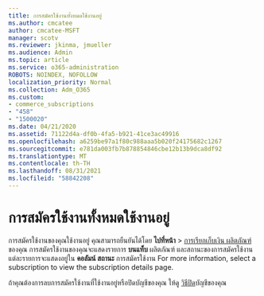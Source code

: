 ```yaml
---
title: การสมัครใช้งานทั้งหมดใช้งานอยู่
ms.author: cmcatee
author: cmcatee-MSFT
manager: scotv
ms.reviewer: jkinma, jmueller
ms.audience: Admin
ms.topic: article
ms.service: o365-administration
ROBOTS: NOINDEX, NOFOLLOW
localization_priority: Normal
ms.collection: Adm_O365
ms.custom:
- commerce_subscriptions
- "458"
- "1500020"
ms.date: 04/21/2020
ms.assetid: 71122d4a-df0b-4fa5-b921-41ce3ac49916
ms.openlocfilehash: a6259be97a1f80c988aaa5b020f24175682c1267
ms.sourcegitcommit: e781da003fb7b878854846cbe12b13b9dca8df92
ms.translationtype: MT
ms.contentlocale: th-TH
ms.lasthandoff: 08/31/2021
ms.locfileid: "58842208"
---
```

# <a name="all-subscriptions-are-active"></a>การสมัครใช้งานทั้งหมดใช้งานอยู่

การสมัครใช้งานของคุณใช้งานอยู่ คุณสามารถยืนยันได้โดย **ไปที่หน้า** \> [การเรียกเก็บเงิน ผลิตภัณฑ์](https://go.microsoft.com/fwlink/p/?linkid=842054) ของคุณ การสมัครใช้งานของคุณจะแสดงรายการ **บนแท็บ** ผลิตภัณฑ์ และสถานะของการสมัครใช้งานแต่ละรายการจะแสดงอยู่ใน **คอลัมน์ สถานะ** การสมัครใช้งาน For more information, select a subscription to view the subscription details page.
  
ถ้าคุณต้องการลบการสมัครใช้งานที่ใช้งานอยู่หรือปิดบัญชีของคุณ ให้ดู [วิธีปิด](https://docs.microsoft.com/microsoft-365/commerce/close-your-account?view=o365-worldwide)บัญชีของคุณ
